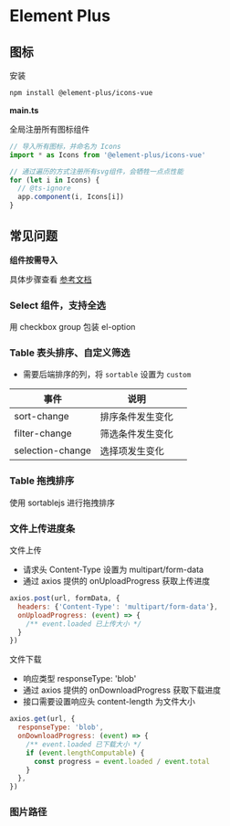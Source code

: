 # Element Plus

## 图标

安装

```bash
npm install @element-plus/icons-vue
```



**main.ts**

全局注册所有图标组件

```js
// 导入所有图标，并命名为 Icons
import * as Icons from '@element-plus/icons-vue'

// 通过遍历的方式注册所有svg组件，会牺牲一点点性能
for (let i in Icons) {
  // @ts-ignore
  app.component(i, Icons[i])
}
```



## 常见问题

**组件按需导入**

具体步骤查看  [参考文档](https://element-plus.org/zh-CN/guide/quickstart.html)



### Select 组件，支持全选

用 checkbox group 包装 el-option



### Table 表头排序、自定义筛选

- 需要后端排序的列，将 `sortable` 设置为 `custom`

| 事件             | 说明             |      |
| ---------------- | ---------------- | ---- |
| sort-change      | 排序条件发生变化 |      |
| filter-change    | 筛选条件发生变化 |      |
| selection-change | 选择项发生变化   |      |



### Table 拖拽排序

使用 sortablejs 进行拖拽排序



### 文件上传进度条

文件上传

- 请求头 Content-Type 设置为 multipart/form-data
- 通过 axios 提供的 onUploadProgress 获取上传进度

```js
axios.post(url, formData, {
  headers: {'Content-Type': 'multipart/form-data'},
  onUploadProgress: (event) => {
    /** event.loaded 已上传大小 */
  }
})
```

文件下载

- 响应类型 responseType: 'blob'
- 通过 axios 提供的 onDownloadProgress 获取下载进度
- 接口需要设置响应头 content-length 为文件大小

```js
axios.get(url, {
  responseType: 'blob',
  onDownloadProgress: (event) => {
    /** event.loaded 已下载大小 */
    if (event.lengthComputable) {
      const progress = event.loaded / event.total
    }
  },
})
```


### 图片路径
